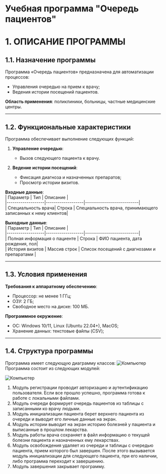 # Учебная программа "Очередь пациентов" 

# 1. ОПИСАНИЕ ПРОГРАММЫ

## 1.1. Назначение программы  
Программа «Очередь пациентов» предназначена для автоматизации процессов:  
- Управления очередью на прием к врачу;  
- Ведения истории посещений пациентов.  

**Область применения**: поликлиники, больницы, частные медицинские центры.

---

## 1.2. Функциональные характеристики  
Программа обеспечивает выполнение следующих функций:  
1. **Управление очередью**:  
   - Вызов следующего пациента к врачу.  

2. **Ведение истории посещений**:  
   - Фиксация диагноза и назначенных препаратов;  
   - Просмотр истории визитов.  

**Входные данные**:  
| Параметр         | Тип               | Описание                  |  
|-------------------|-------------------|---------------------------|  
| Специальность врача| Строка            | Специальность  врача, принимающего записанных к нему клиентов|  


**Выходные данные**:  
| Параметр         | Тип               | Описание                  |  
|-------------------|-------------------|---------------------------|  
| Полная информация о пациенте  | Строка       |  ФИО пациента, дата рождения, пол|  
| История визитов   | Массив строк      | Список посещений с диагнозами и препаратами |  

---

## 1.3. Условия применения  
**Требования к аппаратному обеспечению**:  
- Процессор: не менее 1 ГГц;  
- ОЗУ: 2 ГБ;  
- Свободное место на диске: 100 МБ.  

**Программное окружение**:
- ОС: Windows 10/11, Linux (Ubuntu 22.04+), MacOS;
- Хранение данных: текстовые файлы (CSV);

---

## 1.4. Структура программы  
Программа имеет следующую диаграмму классов: 
![Компьютер](img/classDiag.png)
Программа состоит из следующих модулей: 

![Компьютер](img/pipeline.png)

1. Модуль регистрации проводит авторизацию и аутентификацию пользователя. Если все прошло успешно, программа готова к работе с локальными файлами.
2. Модуль очереди формирует очередь пациентов из таблицы с записанными ко врачу людьми.
3. Модуль инициализации пациента берет верхнего пациента из очереди и выводит его личные данные на экран.
4. Модуль истории выводит на экран историю болезней у пациента и выписанные в прошлом лекарства.
5. Модуль работы врача сохраняет в файл информацию о текущей болезни пациента и назначенных ему лекарствах.
6. Модуль освобождения удаляет из очереди и таблицы с очередью пациента, прием которого был завершен. После этого вызывается модуль инициализации для следующего пациента, при его наличии, либо программа переходит к завершению.
7. Модуль завершения закрывает программу.
